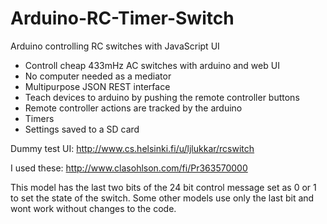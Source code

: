 Arduino-RC-Timer-Switch
=========

Arduino controlling RC switches with JavaScript UI<br />

- Controll cheap 433mHz AC switches with arduino and web UI<br />
- No computer needed as a mediator<br />
- Multipurpose JSON REST interface<br />
- Teach devices to arduino by pushing the remote controller buttons<br />
- Remote controller actions are tracked by the arduino<br />
- Timers<br />
- Settings saved to a SD card

Dummy test UI: http://www.cs.helsinki.fi/u/ljlukkar/rcswitch

I used these: http://www.clasohlson.com/fi/Pr363570000

This model has the last two bits of the 24 bit control message set as 0 or 1 to set the state of the switch. Some other models use only the last bit and wont work without changes to the code.
